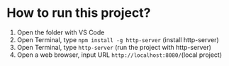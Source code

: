 
# How to run this project?

1) Open the folder with VS Code
2) Open Terminal, type `npm install -g http-server` (install http-server)
3) Open Terminal, type `http-server` (run the project with http-server)
4) Open a web browser, input URL `http://localhost:8080/`(local project)